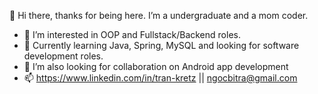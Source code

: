 👋 Hi there, thanks for being here. I’m a undergraduate and a mom coder.
- 💞️ I’m interested in OOP and Fullstack/Backend roles.
- 🧐 Currently learning Java, Spring, MySQL and looking for software development roles.
- 👀 I’m also looking for collaboration on Android app development
- 📫 https://www.linkedin.com/in/tran-kretz || ngocbitra@gmail.com

<!---
ngock/ngock is a ✨ special ✨ repository because its `README.md` (this file) appears on your GitHub profile.
You can click the Preview link to take a look at your changes.
--->
